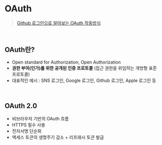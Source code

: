 # OAuth
> [Github 로그인으로 알아보는 OAuth 작동방식](https://velog.io/@shyuuuuni/OAuth-%EC%95%8C%EC%95%84%EB%B3%B4%EA%B8%B0-with-github-%EB%A1%9C%EA%B7%B8%EC%9D%B8)

<br/>

## OAuth란?
- Open standard for Authorization, Open Authorization
- **권한 부여(인가)를 위한 공개된 인증 프로토콜** (접근 권한을 위임하는 개방형 표준 프로토콜)
- 대표적인 예시 : SNS 로그인, Google 로그인, Github 로그인, Apple 로그인 등

<br/>

## OAuth 2.0
- 비브라우저 기반의 OAuth 흐름
- HTTPS 필수 사용
- 전자서명 단순화
- 액세스 토큰의 생명주기 감소 + 리프래시 토큰 발급
